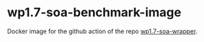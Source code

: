 # wp1.7-soa-benchmark-image
Docker image for the github action of the repo [wp1.7-soa-wrapper](https://github.com/cern-nextgen/wp1.7-soa-benchmark).
